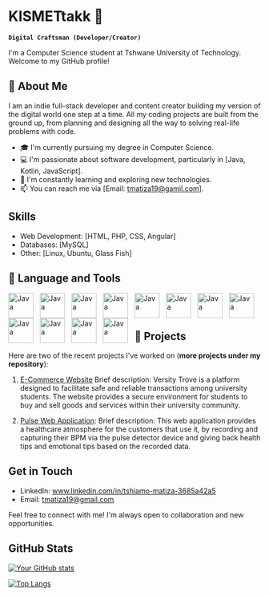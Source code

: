 # KISMETtakk  🥷    


**`Digital Craftsman (Developer/Creator)`**


I'm a Computer Science student at Tshwane University of Technology. Welcome to my GitHub profile!

## 👤 About Me

I am an indie full-stack developer and content creator building my version of the digital world one step at a time. All my
coding projects are built from the ground up, from planning and designing all the way to solving real-life problems with
code.

- 🎓 I'm currently pursuing my degree in Computer Science.
- 💻 I'm passionate about software development, particularly in [Java, Kotlin, JavaScript].
- 🌱 I'm constantly learning and exploring new technologies.
- 📫 You can reach me via [Email: tmatiza19@gamil.com].

## Skills

- Web Development: [HTML, PHP, CSS, Angular]
- Databases: [MySQL]
- Other: [Linux, Ubuntu, Glass Fish]

## 🧰 Language and Tools

<img align= "left" alt="Java" width="50px" style="padding-right:10px;" src="https://cdn.jsdelivr.net/gh/devicons/devicon@latest/icons/java/java-original.svg" />
<img align= "left" alt="Java" width="50px" style="padding-right:10px;" src="https://cdn.jsdelivr.net/gh/devicons/devicon@latest/icons/javascript/javascript-original.svg" />
<img align= "left" alt="Java" width="50px" style="padding-right:10px;" src="https://cdn.jsdelivr.net/gh/devicons/devicon@latest/icons/linux/linux-original.svg" />
<img align= "left" alt="Java" width="50px" style="padding-right:10px;" src="https://cdn.jsdelivr.net/gh/devicons/devicon@latest/icons/mysql/mysql-original-wordmark.svg" />
<img align= "left" alt="Java" width="50px" style="padding-right:10px;" src="https://cdn.jsdelivr.net/gh/devicons/devicon@latest/icons/intellij/intellij-original.svg" /> 
<img align= "left" alt="Java" width="50px" style="padding-right:10px;" src="https://cdn.jsdelivr.net/gh/devicons/devicon@latest/icons/angular/angular-original.svg" />
<img align= "left" alt="Java" width="50px" style="padding-right:10px;" src="https://cdn.jsdelivr.net/gh/devicons/devicon@latest/icons/android/android-original.svg" />
<img align= "left" alt="Java" width="50px" style="padding-right:10px;" src="https://cdn.jsdelivr.net/gh/devicons/devicon@latest/icons/kotlin/kotlin-original.svg" />          
<img align= "left" alt="Java" width="50px" style="padding-right:10px;" src="https://cdn.jsdelivr.net/gh/devicons/devicon@latest/icons/bootstrap/bootstrap-original-wordmark.svg" />
<img align= "left" alt="Java" width="50px" style="padding-right:10px;" src="https://cdn.jsdelivr.net/gh/devicons/devicon@latest/icons/css3/css3-original.svg" />
<img align= "left" alt="Java" width="50px" style="padding-right:10px;" align= "left" alt="Java" width="30px" style="padding-right:10px;" src="https://cdn.jsdelivr.net/gh/devicons/devicon@latest/icons/gradle/gradle-original.svg" />
<img align= "left" alt="Java" width="50px" style="padding-right:10px;" src="https://cdn.jsdelivr.net/gh/devicons/devicon@latest/icons/html5/html5-plain.svg" />    
<br>
<br>

#
## 🚀 Projects

Here are two of the recent projects I've worked on (**more projects under my repository**):

1. [E-Commerce Website](https://github.com/KISMETtakk/TechInvaders-.git)
    Brief description:
      Versity Trove is a platform designed to facilitate safe and reliable transactions among university students.
      The website provides a secure environment for students to buy and sell goods and services within their university community.
        
3. [Pulse Web Application](https://github.com/KISMETtakk/PulseApp.git):
    Brief description:
      This web application provides a healthcare atmosphere for the customers that use it, by recording and capturing their BPM via the pulse detector device and 
      giving back health tips and emotional tips based on the recorded data.


## Get in Touch

- LinkedIn: www.linkedin.com/in/tshiamo-matiza-3685a42a5
- Email: tmatiza19@gmail.com

Feel free to connect with me! I'm always open to collaboration and new opportunities.

## GitHub Stats

[![Your GitHub stats](https://github-readme-stats.vercel.app/api?username=KISMETtakk&show_icons=true&theme=radical)](https://github.com/KISMETtakk)

[![Top Langs](https://github-readme-stats.vercel.app/api/top-langs/?username=KISMETtakk&layout=compact&theme=radical)](https://github.com/KISMETtakk)



